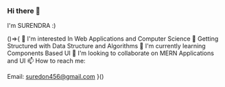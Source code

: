 ### Hi there 👋
I'm SURENDRA :)

()=>{ 👋 I'm interested In Web Applications and Computer Science
👀 Getting Structured with Data Structure and Algorithms
🌱 I'm currently learning Components Based UI
💞️ I'm looking to collaborate on MERN Applications and UI
📫 How to reach me:

Email: suredon456@gmail.com }()
